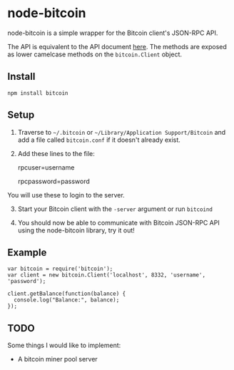 
# node-bitcoin

node-bitcoin is a simple wrapper for the Bitcoin client's JSON-RPC API. 

The API is equivalent to the API document [here](http://www.bitcoin.org/wiki/doku.php?id=api#methods). 
The methods are exposed as lower camelcase methods on the `bitcoin.Client` 
object.

## Install

`npm install bitcoin`

## Setup

1. Traverse to `~/.bitcoin` or `~/Library/Application Support/Bitcoin` and add a
file called `bitcoin.conf` if it doesn't already exist.

2. Add these lines to the file:

    rpcuser=username

    rpcpassword=password

You will use these to login to the server.

3. Start your Bitcoin client with the `-server` argument or run `bitcoind`

4. You should now be able to communicate with Bitcoin JSON-RPC API using the
node-bitcoin library, try it out!

## Example

    var bitcoin = require('bitcoin');
    var client = new bitcoin.Client('localhost', 8332, 'username', 'password');

    client.getBalance(function(balance) {
      console.log("Balance:", balance);
    });

## TODO

Some things I would like to implement:

* A bitcoin miner pool server

